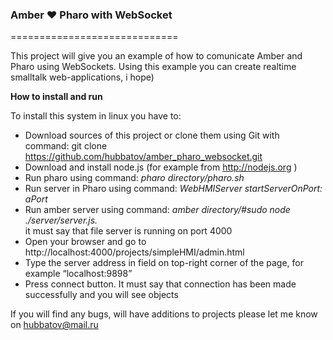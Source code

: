 <h3>Amber ❤ Pharo with WebSocket</h3>

=============================

This project will give you an example of how to comunicate Amber and Pharo using WebSockets. 
Using this example you can create realtime smalltalk web-applications, i hope)

<b>How to install and run</b>

To install this system in linux you have to:<br>
-  Download sources of this project or clone them using Git with command:
git clone https://github.com/hubbatov/amber_pharo_websocket.git <br>
-	Download and install node.js (for example from http://nodejs.org ) <br>
-	Run pharo using command: <i>pharo directory/pharo.sh </i><br>
-	Run server in Pharo using command: <i>WebHMIServer startServerOnPort: aPort </i><br>
-	Run amber server using command: <i>amber directory/#sudo node ./server/server.js. </i><br>
it must say that file server is running on port 4000<br>
-	Open your browser and go to http://localhost:4000/projects/simpleHMI/admin.html<br>
-	Type the server address in field on top-right corner of the page, for example “localhost:9898”<br>
-	Press connect button. It must say that connection has been made successfully and you will see objects <br>


If you will find any bugs, will have additions to projects please let me know on hubbatov@mail.ru